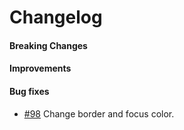 # Changelog

#### Breaking Changes
#### Improvements
#### Bug fixes
- [#98](https://github.com/mesg-foundation/mesg-components/pull/98/) Change border and focus color.
